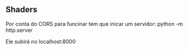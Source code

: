 ## Shaders

Por conta do CORS para funcinar tem que inicar um servidor: python -m http.server

Ele subirá no localhost:8000
